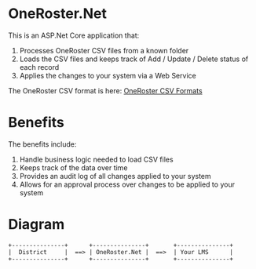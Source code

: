 # OneRoster.Net
This is an ASP.Net Core application that:
1. Processes OneRoster CSV files from a known folder
1. Loads the CSV files and keeps track of Add / Update / Delete status of each record
1. Applies the changes to your system via a Web Service

The OneRoster CSV format is here:
[OneRoster CSV Formats](https://www.imsglobal.org/oneroster-v11-final-csv-tables)

# Benefits
The benefits include:
1. Handle business logic needed to load CSV files
1. Keeps track of the data over time
1. Provides an audit log of all changes applied to your system
1. Allows for an approval process over changes to be applied to your system

# Diagram

```
+---------------+      +---------------+       +---------------+ 
|  District     |  ==> | OneRoster.Net |  ==>  | Your LMS      |
+---------------+      +---------------+       +---------------+ 
```

